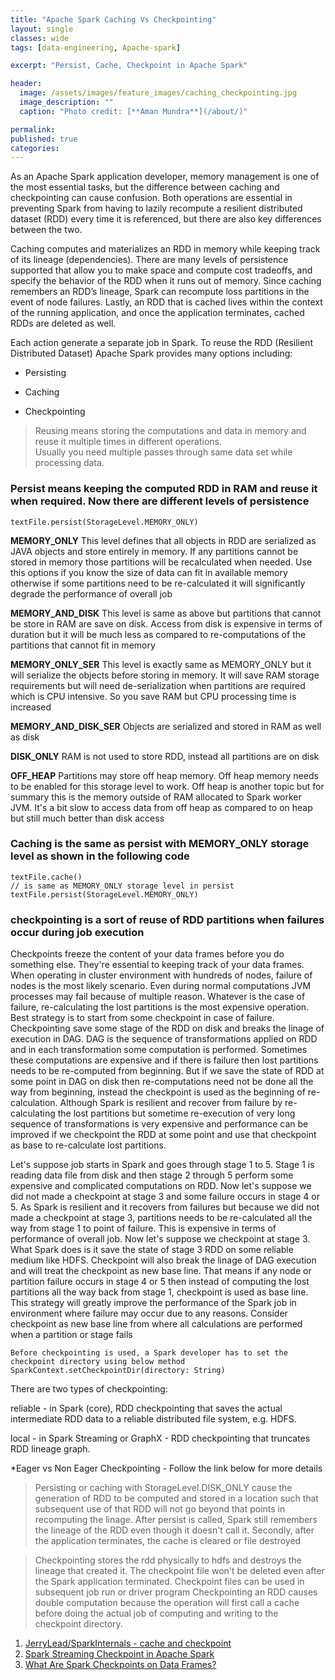 ```yaml
---
title: "Apache Spark Caching Vs Checkpointing"
layout: single
classes: wide
tags: [data-engineering, Apache-spark]

excerpt: "Persist, Cache, Checkpoint in Apache Spark"

header:
  image: /assets/images/feature_images/caching_checkpointing.jpg
  image_description: ""
  caption: "Photo credit: [**Aman Mundra**](/about/)"

permalink:
published: true
categories: 
---
```

As an Apache Spark application developer, memory management is one of the most essential tasks, but the difference between caching and checkpointing can cause confusion. 
Both operations are essential in preventing Spark from having to lazily recompute a resilient distributed dataset (RDD) every time it is referenced, but there are also key differences 
between the two.

Caching computes and materializes an RDD in memory while keeping track of its lineage (dependencies). There are many levels of persistence supported that allow you to make space and compute 
cost tradeoffs, and specify the behavior of the RDD when it runs out of memory. Since caching remembers an RDD’s lineage, Spark can recompute loss partitions in the event of node failures. 
Lastly, an RDD that is cached lives within the context of the running application, and once the application terminates, cached RDDs are deleted as well.

Each action generate a separate job in Spark.
To reuse the RDD (Resilient Distributed Dataset) Apache Spark provides many options including:

- Persisting

- Caching

- Checkpointing

>Reusing means storing the computations and data in memory and reuse it multiple times in different operations.  
Usually you need multiple passes through same data set while processing data.

### Persist means keeping the computed RDD in RAM and reuse it when required. Now there are different levels of persistence

    textFile.persist(StorageLevel.MEMORY_ONLY)

**MEMORY_ONLY** 
This level defines that all objects in RDD are serialized as JAVA objects and store entirely in memory. If any partitions cannot be stored in memory those partitions will be recalculated when needed. Use this options if you know the size of data can fit in available memory otherwise if some partitions need to be re-calculated it will significantly degrade the performance of overall job

**MEMORY_AND_DISK** 
This level is same as above but partitions that cannot be store in RAM are save on disk. Access from disk is expensive in terms of duration but it will be much less as compared to re-computations of the partitions that cannot fit in memory

**MEMORY_ONLY_SER** 
This level is exactly same as MEMORY_ONLY but it will serialize the objects before storing in memory. It will save RAM storage requirements but will need de-serialization when partitions are required which is CPU intensive. So you save RAM but CPU processing time is increased

**MEMORY_AND_DISK_SER** 
Objects are serialized and stored in RAM as well as disk

**DISK_ONLY** 
RAM is not used to store RDD, instead all partitions are on disk

**OFF_HEAP** 
Partitions may store off heap memory. Off heap memory needs to be enabled for this storage level to work. Off heap is another topic but for summary this is the memory outside of RAM allocated to Spark worker JVM. It's a bit slow to access data from off heap as compared to on heap but still much better than disk access


### Caching is the same as persist with MEMORY_ONLY storage level as shown in the following code

    textFile.cache()
    // is same as MEMORY_ONLY storage level in persist 
    textFile.persist(StorageLevel.MEMORY_ONLY)


### checkpointing is a sort of reuse of RDD partitions when failures occur during job execution
Checkpoints freeze the content of your data frames before you do something else. They're essential to keeping track of your data frames.
When operating in cluster environment with hundreds of nodes, failure of nodes is the most likely scenario. Even during normal computations JVM processes may fail because of multiple reason. Whatever is the case of failure, re-calculating the lost partitions is the most expensive operation. Best strategy is to start from some checkpoint in case of failure. Checkpointing save some stage of the RDD on disk and breaks the linage of execution in DAG. DAG is the sequence of transformations applied on RDD and in each transformation some computation is performed. Sometimes these computations are expensive and if there is failure then lost partitions needs to be re-computed from beginning. But if we save the state of RDD at some point in DAG on disk then re-computations need not be done all the way from beginning, instead the checkpoint is used as the beginning of re-calculation. Although Spark is resilient and recover from failure by re-calculating the lost partitions but sometime re-execution of very long sequence of transformations is very expensive and performance can be improved if we checkpoint the RDD at some point and use that checkpoint as base to re-calculate lost partitions.

Let's suppose job starts in Spark and goes through stage 1 to 5. Stage 1 is reading data file from disk and then stage 2 through 5 perform some expensive and complicated computations on RDD. Now let's suppose we did not made a checkpoint at stage 3 and some failure occurs in stage 4 or 5. As Spark is resilient and it recovers from failures but because we did not made a checkpoint at stage 3, partitions needs to be re-calculated all the way from stage 1 to point of failure. This is expensive in terms of performance of overall job. Now let's suppose we checkpoint at stage 3. What Spark does is it save the state of stage 3 RDD on some reliable medium like HDFS. Checkpoint will also break the linage of DAG execution and will treat the checkpoint as new base line. That means if any node or partition failure occurs in stage 4 or 5 then instead of computing the lost partitions all the way back from stage 1, checkpoint is used as base line. This strategy will greatly improve the performance of the Spark job in environment where failure may occur due to any reasons. Consider checkpoint as new base line from where all calculations are performed when a partition or stage fails

    Before checkpointing is used, a Spark developer has to set the checkpoint directory using below method
    SparkContext.setCheckpointDir(directory: String)
    
There are two types of checkpointing:

reliable - in Spark (core), RDD checkpointing that saves the actual intermediate RDD data to a reliable distributed file system, e.g. HDFS.

local - in Spark Streaming or GraphX - RDD checkpointing that truncates RDD lineage graph.

*Eager vs Non Eager Checkpointing - Follow the link below for more details

> Persisting or caching with StorageLevel.DISK_ONLY cause the generation of RDD to be computed and stored in a location such that subsequent use of that RDD will not go beyond that points in recomputing the linage.
After persist is called, Spark still remembers the lineage of the RDD even though it doesn't call it.
Secondly, after the application terminates, the cache is cleared or file destroyed

> Checkpointing stores the rdd physically to hdfs and destroys the lineage that created it.
The checkpoint file won't be deleted even after the Spark application terminated.
Checkpoint files can be used in subsequent job run or driver program
Checkpointing an RDD causes double computation because the operation will first call a cache before doing the actual job of computing and writing to the checkpoint directory.

1. [JerryLead/SparkInternals - cache and checkpoint](https://github.com/JerryLead/SparkInternals/blob/master/markdown/english/6-CacheAndCheckpoint.md)
2. [Spark Streaming Checkpoint in Apache Spark](https://data-flair.training/blogs/apache-spark-streaming-checkpoint/)
3. [What Are Spark Checkpoints on Data Frames?](https://dzone.com/articles/what-are-spark-checkpoints-on-dataframes)

